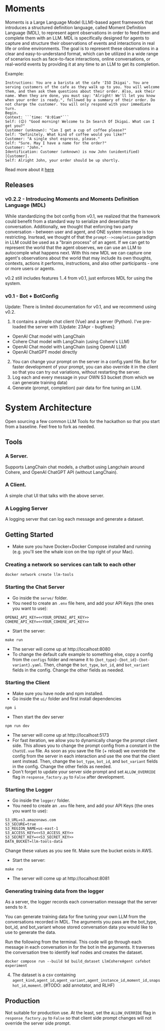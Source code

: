 # Moments
Moments is a Large Language Model (LLM)-based agent framework that introduces a structured definition language, called Moment Definition Language (MDL), to represent agent observations in order to feed them and complete them with an LLM. MDL is specifically designed for agents to capture and structure their observations of events and interactions in real life or online environments. The goal is to represent these observations in a clear and easy-to-understand format, which can be utilized in a wide range of scenarios such as face-to-face interactions, online conversations, or real-world events by providing it at any time to an LLM to get its completion.

Example:
```
Instructions: You are a barista at the cafe 'ISO Ikigai'. You are serving customers of the cafe as they walk up to you. You will welcome them, and then ask them questions about their order. Also, ask their name. When they are done, you must say: "Alright! We'll let you know when your order is ready.", followed by a summary of their order. Do not charge the customer. You will only respond with your immediate turn.
Begin.
Context: ```time: "8:01am"```
Self: (😊) "Good morning! Welcome to In Search Of Ikigai. What can I get you?"
Customer (unknown): "Can I get a cup of coffee please?"
Self: "Definitely. What kind of coffee would you like?"
Customer: "A single shot espresso, please."
Self: "Sure. May I have a name for the order?"
Customer: "John."
Identification: Customer (unknown) is now John (unidentified) [Customer].
Self: Alright John, your order should be up shortly.
```

Read more about it [here](https://github.com/ai-hero/moments)

## Releases
### v0.2.2 - Introducing Moments and Moments Definition Language (MDL)
While standardizing the bot config from v0.1, we realized that the framework could benefit from a standard way to serialize and deserialize the conversation. Additionally, we thought that enforcing two party conversation - between user and agent, and ONE system message is too restricting. 
Insrtead, we thought of that the `prompt-->completion` paradigm in LLM could be used as a "brain process" of an agent. If we can get to represent the world
that the agent observes, we can use an LLM to autocomple what happens next. With this new MDL we can capture one agent's observations about the world that may include its own thoughts, contexts, actions it performs, instructions, and also other participants - one or more users or agents. 

v0.2 still includes features 1..4 from v0.1, just enforces MDL for using the system. 

### v0.1 - Bot + BotConfig
Update: There is limited documentation for v0.1, and we recommend using v0.2. 
1. It contains a simple chat client (Vue) and a server (Python). I've pre-loaded the server with [Update: 23Apr - bugfixes]:
- OpenAI Chat model with LangChain
- Cohere Chat model with LangChain (using Cohere's LLM)
- OpenAI Chat model with LangChain (using OpenAI LLM)
- OpenAI ChatGPT model directly
2. You can change your prompt on the server in a config.yaml file. But for faster development of your prompt, you can also override it in the client so that you can try out variations, without restarting the server.
3. Log each and every message in your OWN S3 bucket (from which we can generate training data)
4. Generate (prompt, completion) pair data for fine tuning an LLM.


# System Architecture

Open sourcing a few common LLM Tools for the hackathon so that you start from a baseline. Feel free to fork as needed. 

## Tools
### A Server.
Supports LangChain chat models, a chatbot using Langchain around Cohere, and OpenAI ChatGPT API (without LangChain).
### A Client.
A simple chat UI that talks with the above server. 
### A Logging Server
A logging server that can log each message and generate a dataset.

## Getting Started
- Make sure you have Docker+Docker Compose installed and running (e.g. you'll see the whale icon on the top right of your Mac).

### Creating a network so services can talk to each other
```
docker network create llm-tools
```

### Starting the Chat Server
- Go inside the `serve/` folder.
- You need to create an `.env` file here, and add your API Keys (the ones you want to use):
```
OPENAI_API_KEY=<<YOUR_OPENAI_API_KEY>>
COHERE_API_KEY=<<YOUR_COHERE_API_KEY>>
```
- Start the server:
```
make run
```
- The server will come up at http://localhost:8080
- To change the default cafe example to something else, copy a config from the `configs` folder and rename it to `{bot_type}-{bot_id}-{bot-variant}.yaml`. Then, change the `bot_type`, `bot_id`, and `bot_variant` fields in the config. Change the other fields as needed.


### Starting the Client
- Make sure you have node and npm installed.
- Go inside the `ui/` folder and first install dependencies
```
npm i
```
- Then start the dev server
```
npm run dev
```
- The server will come up at http://localhost:5173
- For fast iteration, we allow you to dynamically change the prompt client side. This allows you to change the prompt config from a constant in the `ChatUI.vue` file. As soon as you save the file (+ reload) we override the config from the server in each interaction and use the one that the client sent instead. Then, change the `bot_type`, `bot_id`, and `bot_variant` fields in the config. Change the other fields as needed.
- Don't forget to update your server side prompt and set `ALLOW_OVERRIDE` flag in  `response_factory.py` to `False` after development. 

### Starting the Logger
- Go inside the `logger/` folder.
- You need to create an `.env` file here, and add your API Keys (the ones you want to use):
```
S3_URL=s3.amazonaws.com
S3_SECURE=true
S3_REGION_NAME=us-east-1
S3_ACCESS_KEY=<<S3_ACCESS_KEY>>
S3_SECRET_KEY=<<S3_SECRET_KEY>>
DATA_BUCKET=llm-tools-data
```
Change these values as you see fit. Make sure the bucket exists in AWS.

- Start the server:
```
make run
```
- The server will come up at http://localhost:8081

### Generating training data from the logger
As a server, the logger records each conversation message that the server sends to it. 

You can generate training data for fine tuning your own LLM from the conversations recorded in MDL. The arguments you pass are the bot_type, bot_id, and bot_variant whose stored conversation data you would like to use to generate the data. 

Run the following from the terminal. This code will go through each message in each conversation in for the bot in the arguments. It traverses the conversation tree to identify leaf nodes and creates the dataset.
```
docker compose run --build bd build_dataset LlmCohereAgent cafebot experiment
```
4. The dataset is a csv containing `agent_kind,agent_id,agent_variant,agent_instance_id,moment_id,snapshot_id,moment`. (#TODO: add annotator, and RLHF)

## Production
Not suitable for production use. At the least, set the `ALLOW_OVERRIDE` flag in `response_factory.py` to `False` so that client side prompt changes will not override the server side prompt.

